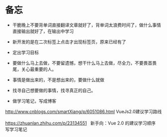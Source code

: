 
# 备忘

* 干脆晚上不要背单词直接翻译文章就好了，背单词太浪费时间了，做什么事情直接输出就好了，在输出中学习

* 新开发的是在二次标签上点击才出现标签页，原来已经有了

* 定出学习目标

* 要做什么马上去做，不要留遗憾，想干什么马上去做，尽全力，不要畏首畏尾，关心最重要的人。

* 事情是做出来的，不是想出来的，要做什么就做

* 找寻自己想要做的事情，找寻真正的自己。

* 做学习笔记，写成博客



http://www.cnblogs.com/smartXiang/p/6051086.html  VueJs2.0建议学习路线  <br>
https://zhuanlan.zhihu.com/p/23134551   新手向：Vue 2.0 的建议学习顺序  <br>
写学习笔记









